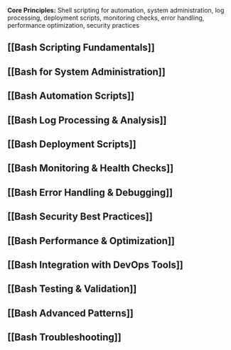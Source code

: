 **Core Principles:** Shell scripting for automation, system administration, log processing, deployment scripts, monitoring checks, error handling, performance optimization, security practices

## [[Bash Scripting Fundamentals]]
## [[Bash for System Administration]]
## [[Bash Automation Scripts]]
## [[Bash Log Processing & Analysis]]
## [[Bash Deployment Scripts]]
## [[Bash Monitoring & Health Checks]]
## [[Bash Error Handling & Debugging]]
## [[Bash Security Best Practices]]
## [[Bash Performance & Optimization]]
## [[Bash Integration with DevOps Tools]]
## [[Bash Testing & Validation]]
## [[Bash Advanced Patterns]]
## [[Bash Troubleshooting]]